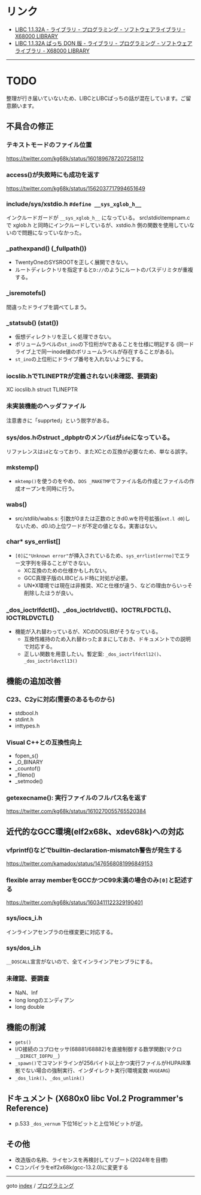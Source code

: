 # リンク

* [LIBC 1.1.32A - ライブラリ - プログラミング - ソフトウェアライブラリ - X68000 LIBRARY](http://retropc.net/x68000/software/develop/lib/libc1132a/)
* [LIBC 1.1.32A ぱっち DON 版 - ライブラリ - プログラミング - ソフトウェアライブラリ - X68000 LIBRARY](http://retropc.net/x68000/software/develop/lib/libcdon/)


----
# TODO
整理が行き届いていないため、LIBCとLIBCぱっちの話が混在しています。ご留意願います。

## 不具合の修正

### テキストモードのファイル位置
https://twitter.com/kg68k/status/1601896787207258112

### access()が失敗時にも成功を返す
https://twitter.com/kg68k/status/1562037717994651649

### include/sys/xstdio.h `#define __sys_xglob_h__`
インクルードガードが `__sys_xglob_h__` になっている。
src\stdio\tempnam.c で xglob.h と同時にインクルードしているが、xstdio.h
側の関数を使用していないので問題になっていなかった。

### _pathexpand() (_fullpath())
* TwentyOneのSYSROOTを正しく展開できない。
* ルートディレクトリを指定すると`D://`のようにルートのパスデリミタが重複する。

### _isremotefs()
間違ったドライブを調べてしまう。

### _statsub() (stat())
* 仮想ディレクトリを正しく処理できない。
* ボリュームラベルの`st_ino`の下位桁が`0`であることを仕様に明記する
  (同一ドライブ上で同一inode値のボリュームラベルが存在することがある)。
* `st_ino`の上位桁にドライブ番号を入れないようにする。

### iocslib.hでTLINEPTRが定義されない(未確認、要調査)
XC iocslib.h struct TLINEPTR

### 未実装機能のヘッダファイル
注意書きに「supprted」という脱字がある。

### sys/dos.hのstruct _dpbptrのメンバ`id`が`ide`になっている。
リファレンスは`id`となっており、またXCとの互換が必要なため、単なる誤字。

### mkstemp()
* `mktemp()`を使うのをやめ、`DOS _MAKETMP`でファイル名の作成とファイルの作成オープンを同時に行う。

### wabs()
* src/stdlib/wabs.s: 引数が0または正数のときd0.wを符号拡張(`ext.l d0`)しないため、d0.lの上位ワードが不定の値となる。実害はない。

### char* sys_errlist[]
* `[0]`に`"Unknown error"`が挿入されているため、`sys_errlist[errno]`でエラー文字列を得ることができない。
  * XC互換のための仕様かもしれない。
  * GCC真理子版のLIBCビルド時に対処が必要。
  * UN*X環境では現在は非推奨、XCと仕様が違う、などの理由からいっそ削除したほうが良い。

### _dos_ioctrlfdctl()、_dos_ioctrldvctl()、IOCTRLFDCTL()、IOCTRLDVCTL()
* 機能が入れ替わっているが、XCのDOSLIBがそうなっている。
  * 互換性維持のため入れ替わったままにしておき、ドキュメントでの説明で対応する。
  * 正しい関数を用意したい。暫定案: `_dos_ioctrlfdctl12()`、`_dos_ioctrldvctl13()`

## 機能の追加改善

### C23、C2yに対応(需要のあるものから)
* stdbool.h
* stdint.h
* inttypes.h

### Visual C++との互換性向上
* fopen_s()
* _O_BINARY
* _countof()
* _fileno()
* _setmode()

### getexecname(): 実行ファイルのフルパス名を返す
https://twitter.com/kg68k/status/1610270055765520384


## 近代的なGCC環境(elf2x68k、xdev68k)への対応

### vfprintf()などでbuiltin-declaration-mismatch警告が発生する
https://twitter.com/kamadox/status/1476568081996849153

### flexible array memberをGCCかつC99未満の場合のみ`[0]`と記述する
https://twitter.com/kg68k/status/1603411122329190401

### sys/iocs_i.h
インラインアセンブラの仕様変更に対応する。

### sys/dos_i.h
`__DOSCALL`宣言がないので、全てインラインアセンブラにする。

### 未確認、要調査
* NaN、Inf
* long longのエンディアン
* long double


## 機能の削減

* `gets()`
* I/O接続のコプロセッサ(68881/68882)を直接制御する数学関数(マクロ `__DIRECT_IOFPU__`)
* `_spawn()`でコマンドラインが256バイト以上かつ実行ファイルがHUPAIR準拠でない場合の強制実行、インダイレクト実行(環境変数 `HUGEARG`)
* `_dos_link()`、`_dos_unlink()`


## ドキュメント (X680x0 libc Vol.2 Programmer's Reference)

* p.533 `_dos_vernum` 下位16ビットと上位16ビットが逆。


## その他

- 改造版の名称、ライセンスを再検討してリブート(2024年を目標)
- Cコンパイラをelf2x68k(gcc-13.2.0)に変更する


----
goto [index](../../README.md) / [プログラミング](../README.md)
